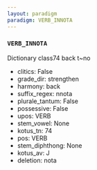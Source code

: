 ```yaml
---
layout: paradigm
paradigm: VERB_INNOTA
---
```

### ` VERB_INNOTA `

Dictionary class74 back t~no
* clitics: False
* grade_dir: strengthen
* harmony: back
* suffix_regex: nnota
* plurale_tantum: False
* possessive: False
* upos: VERB
* stem_vowel: None
* kotus_tn: 74
* pos: VERB
* stem_diphthong: None
* kotus_av: J
* deletion: nota
